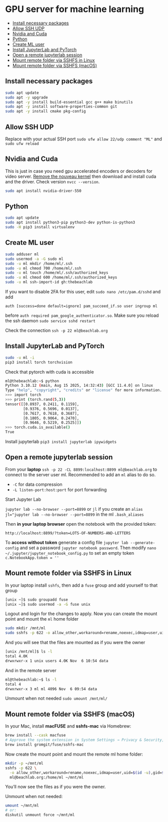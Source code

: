 # GPU server for machine learning

<!-- vim-markdown-toc GFM -->

- [Install necessary packages](#install-necessary-packages)
- [Allow SSH UDP](#allow-ssh-udp)
- [Nvidia and Cuda](#nvidia-and-cuda)
- [Python](#python)
- [Create ML user](#create-ml-user)
- [Install JupyterLab and PyTorch](#install-jupyterlab-and-pytorch)
- [Open a remote jupyterlab session](#open-a-remote-jupyterlab-session)
- [Mount remote folder via SSHFS in Linux](#mount-remote-folder-via-sshfs-in-linux)
- [Mount remote folder via SSHFS (macOS)](#mount-remote-folder-via-sshfs-macos)

<!-- vim-markdown-toc -->

## Install necessary packages

```bash
sudo apt update
sudo apt -y upgrade
sudo apt -y install build-essential gcc g++ make binutils
sudo apt -y install software-properties-common git
sudo apt -y install cmake pkg-config
```

## Allow SSH UDP

Replace with your actual SSH port `sudo ufw allow 22/udp comment "ML"` and `sudo ufw reload`


## Nvidia and Cuda

This is just in case you need gpu accelerated encoders or decoders for video server. [Remove the nouveau kernel](https://tutorials.technology/tutorials/85-How-to-remove-Nouveau-kernel-driver-Nvidia-install-error.html) then download and install cuda and the driver. Check version `nvcc --version`.

```bash
sudo apt install nvidia-driver-550
```

## Python

```bash
sudo apt update
sudo apt install python3-pip python3-dev python-is-python3
sudo -H pip3 install virtualenv
```

## Create ML user

```bash
sudo adduser ml
sudo usermod -a -G sudo ml
sudo -u ml mkdir /home/ml/.ssh
sudo -u ml chmod 700 /home/ml/.ssh
sudo -u ml touch /home/ml/.ssh/authorized_keys
sudo -u ml chmod 600 /home/ml/.ssh/authorized_keys
sudo -u ml ssh-import-id gh:thebeachlab
```

If you want to disable 2FA for this user, edit `sudo nano /etc/pam.d/sshd` and add

`auth [success=done default=ignore] pam_succeed_if.so user ingroup ml`

before `auth required pam_google_authenticator.so`. Make sure you reload the ssh daemon `sudo service sshd restart`

Check the connection `ssh -p 22 ml@beachlab.org`

## Install JupyterLab and PyTorch

```bash
sudo -u ml -i
pip3 install torch torchvision
```

Check that pytorch with cuda is accessible

```bash
ml@thebeachlab:~$ python
Python 3.10.12 (main, Aug 15 2025, 14:32:43) [GCC 11.4.0] on linux
Type "help", "copyright", "credits" or "license" for more information.
>>> import torch
>>> print (torch.rand(5,3))
tensor([[0.8937, 0.2411, 0.1159],
        [0.9376, 0.5696, 0.0137],
        [0.7617, 0.7618, 0.3687],
        [0.1805, 0.9064, 0.2470],
        [0.9646, 0.5219, 0.2525]])
>>> torch.cuda.is_available()
True
```

Install jupyterlab `pip3 install jupyterlab ipywidgets`

## Open a remote jupyterlab session

From your **laptop** `ssh -p 22 -CL 8899:localhost:8899 ml@beachlab.org` to connect to the server user ml. Recommended to add an `ml` alias to do so.

- `-C` for data compression
- `-L listen-port:host:port` for port forwarding

Start Jupyter Lab

`jupyter lab --no-browser --port=8899` or `jl` if you create an `alias jl="jupyter lab --no-browser --port=8899` in the ml `.bash_aliases`

Then **in your laptop browser** open the notebook with the provided token:

`http://localhost:8899/?token=LOTS-OF-NUMBERS-AND-LETTERS`

To **access without token** generate a config file `jupyter lab --generate-config` and set a password  `jupyter notebook password`. Then modify `nano ~/.jupyter/jupyter_notebook_config.py` to set an empty token `c.NotebookApp.token = ''`

## Mount remote folder via SSHFS in Linux

In your laptop install `sshfs`, then add a `fuse` group and add yourself to that group

```bash
[unix ~]$ sudo groupadd fuse
[unix ~]$ sudo usermod -a -G fuse unix
```

Logout and login for the changes to apply. Now you can create the mount point and mount the `ml` home folder

```bash
sudo mkdir /mnt/ml
sudo sshfs -p 622 -o allow_other,workaround=rename,noexec,idmap=user,uid=$(id -u),gid=$(id -g),default_permissions,IdentityFile=/home/unix/.ssh/id_rsa ml@beachlab.org:/home/ml /mnt/ml
```

And you will see that the files are mounted as if you were the owner

```bash
[unix /mnt/ml]$ ls -l
total 4.0K
drwxrwxr-x 1 unix users 4.0K Nov  6 10:54 data
```

And in the remote server

```bash
ml@thebeachlab:~$ ls -l
total 4
drwxrwxr-x 3 ml ml 4096 Nov  6 09:54 data
```

Unmount when not needed `sudo umount /mnt/ml/`

## Mount remote folder via SSHFS (macOS)

In your Mac, install **macFUSE** and **sshfs-mac** via Homebrew:

```bash
brew install --cask macfuse
# Approve the system extension in System Settings → Privacy & Security, then reboot.
brew install gromgit/fuse/sshfs-mac
```

Now create the mount point and mount the remote ml home folder:

```bash
mkdir -p ~/mnt/ml
sshfs -p 622 \
  -o allow_other,workaround=rename,noexec,idmap=user,uid=$(id -u),gid=$(id -g),reconnect,ServerAliveInterval=15,ServerAliveCountMax=3,IdentityFile=~/.ssh/id_rsa \
  ml@beachlab.org:/home/ml ~/mnt/ml
```

You’ll now see the files as if you were the owner.

Unmount when not needed:

```bash
umount ~/mnt/ml
# or:
diskutil unmount force ~/mnt/ml
```

